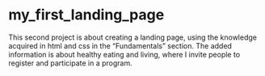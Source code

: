 # my_first_landing_page

This second project is about creating a landing page, using the knowledge acquired in html and css in the “Fundamentals” section. The added information is about healthy eating and living, where I invite people to register and participate in a program.